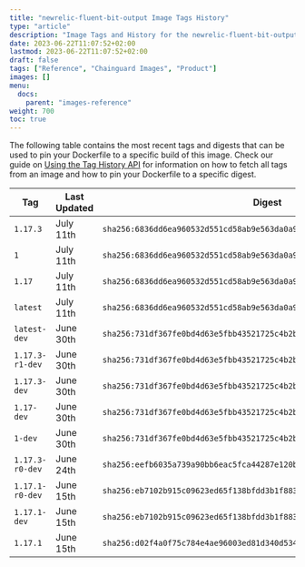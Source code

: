 ```yaml
---
title: "newrelic-fluent-bit-output Image Tags History"
type: "article"
description: "Image Tags and History for the newrelic-fluent-bit-output Chainguard Image"
date: 2023-06-22T11:07:52+02:00
lastmod: 2023-06-22T11:07:52+02:00
draft: false
tags: ["Reference", "Chainguard Images", "Product"]
images: []
menu:
  docs:
    parent: "images-reference"
weight: 700
toc: true
---
```


The following table contains the most recent tags and digests that can be used to pin your Dockerfile to a specific build of this image. Check our guide on [Using the Tag History API](/chainguard/chainguard-images/using-the-tag-history-api/) for information on how to fetch all tags from an image and how to pin your Dockerfile to a specific digest.

| Tag             | Last Updated | Digest                                                                    |
|-----------------|--------------|---------------------------------------------------------------------------|
| `1.17.3`        | July 11th    | `sha256:6836dd6ea960532d551cd58ab9e563da0a951234d79b3c7adf4871c631f7e4a3` |
| `1`             | July 11th    | `sha256:6836dd6ea960532d551cd58ab9e563da0a951234d79b3c7adf4871c631f7e4a3` |
| `1.17`          | July 11th    | `sha256:6836dd6ea960532d551cd58ab9e563da0a951234d79b3c7adf4871c631f7e4a3` |
| `latest`        | July 11th    | `sha256:6836dd6ea960532d551cd58ab9e563da0a951234d79b3c7adf4871c631f7e4a3` |
| `latest-dev`    | June 30th    | `sha256:731df367fe0bd4d63e5fbb43521725c4b2b65efaf58e8d7bb59203244557a51d` |
| `1.17.3-r1-dev` | June 30th    | `sha256:731df367fe0bd4d63e5fbb43521725c4b2b65efaf58e8d7bb59203244557a51d` |
| `1.17.3-dev`    | June 30th    | `sha256:731df367fe0bd4d63e5fbb43521725c4b2b65efaf58e8d7bb59203244557a51d` |
| `1.17-dev`      | June 30th    | `sha256:731df367fe0bd4d63e5fbb43521725c4b2b65efaf58e8d7bb59203244557a51d` |
| `1-dev`         | June 30th    | `sha256:731df367fe0bd4d63e5fbb43521725c4b2b65efaf58e8d7bb59203244557a51d` |
| `1.17.3-r0-dev` | June 24th    | `sha256:eefb6035a739a90bb6eac5fca44287e120baba82d4249eee412fd064a880df01` |
| `1.17.1-r0-dev` | June 15th    | `sha256:eb7102b915c09623ed65f138bfdd3b1f8831259cfb5e213341e3e46d0594c009` |
| `1.17.1-dev`    | June 15th    | `sha256:eb7102b915c09623ed65f138bfdd3b1f8831259cfb5e213341e3e46d0594c009` |
| `1.17.1`        | June 15th    | `sha256:d02f4a0f75c784e4ae96003ed81d340d5341c72d1997f61a46ed368b5a1d5ca5` |
